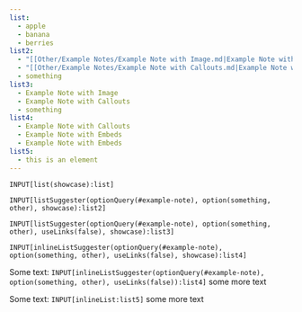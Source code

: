 ```yaml
---
list:
  - apple
  - banana
  - berries
list2:
  - "[[Other/Example Notes/Example Note with Image.md|Example Note with Image]]"
  - "[[Other/Example Notes/Example Note with Callouts.md|Example Note with Callouts]]"
  - something
list3:
  - Example Note with Image
  - Example Note with Callouts
  - something
list4:
  - Example Note with Callouts
  - Example Note with Embeds
  - Example Note with Embeds
list5:
  - this is an element
---
```



```meta-bind
INPUT[list(showcase):list]
```

```meta-bind
INPUT[listSuggester(optionQuery(#example-note), option(something, other), showcase):list2]
```

```meta-bind
INPUT[listSuggester(optionQuery(#example-note), option(something, other), useLinks(false), showcase):list3]
```

```meta-bind
INPUT[inlineListSuggester(optionQuery(#example-note), option(something, other), useLinks(false), showcase):list4]
```


Some text: `INPUT[inlineListSuggester(optionQuery(#example-note), option(something, other), useLinks(false)):list4]` some more text


Some text: `INPUT[inlineList:list5]` some more text